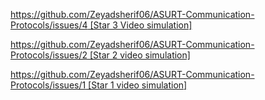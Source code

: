 [https://github.com/Zeyadsherif06/ASURT-Communication-Protocols/issues/4 [Star 3 Video simulation]
](https://private-user-images.githubusercontent.com/128320338/499889718-f7395b88-e75b-46ef-8036-1602bd109228.mp4?jwt=eyJ0eXAiOiJKV1QiLCJhbGciOiJIUzI1NiJ9.eyJpc3MiOiJnaXRodWIuY29tIiwiYXVkIjoicmF3LmdpdGh1YnVzZXJjb250ZW50LmNvbSIsImtleSI6ImtleTUiLCJleHAiOjE3NjAxMDM3OTcsIm5iZiI6MTc2MDEwMzQ5NywicGF0aCI6Ii8xMjgzMjAzMzgvNDk5ODg5NzE4LWY3Mzk1Yjg4LWU3NWItNDZlZi04MDM2LTE2MDJiZDEwOTIyOC5tcDQ_WC1BbXotQWxnb3JpdGhtPUFXUzQtSE1BQy1TSEEyNTYmWC1BbXotQ3JlZGVudGlhbD1BS0lBVkNPRFlMU0E1M1BRSzRaQSUyRjIwMjUxMDEwJTJGdXMtZWFzdC0xJTJGczMlMkZhd3M0X3JlcXVlc3QmWC1BbXotRGF0ZT0yMDI1MTAxMFQxMzM4MTdaJlgtQW16LUV4cGlyZXM9MzAwJlgtQW16LVNpZ25hdHVyZT04NzA2YWE4YWM2N2E1YmI5ODc0ZmYyNGMyZjk2NGIzNjEwZTAzODNmYjkwMDBmZGE0N2FiZTdlMTllZjZkN2U2JlgtQW16LVNpZ25lZEhlYWRlcnM9aG9zdCJ9.oDaebUeljwsJo1XkY-SoXTvJ8SV6A2QRkaKcogKvR0A)

[https://github.com/Zeyadsherif06/ASURT-Communication-Protocols/issues/2 [Star 2 video simulation] 
](https://private-user-images.githubusercontent.com/128320338/499325587-265accd4-2154-4144-870d-cb1134dfeb06.mp4?jwt=eyJ0eXAiOiJKV1QiLCJhbGciOiJIUzI1NiJ9.eyJpc3MiOiJnaXRodWIuY29tIiwiYXVkIjoicmF3LmdpdGh1YnVzZXJjb250ZW50LmNvbSIsImtleSI6ImtleTUiLCJleHAiOjE3NjAwMTA0NjEsIm5iZiI6MTc2MDAxMDE2MSwicGF0aCI6Ii8xMjgzMjAzMzgvNDk5MzI1NTg3LTI2NWFjY2Q0LTIxNTQtNDE0NC04NzBkLWNiMTEzNGRmZWIwNi5tcDQ_WC1BbXotQWxnb3JpdGhtPUFXUzQtSE1BQy1TSEEyNTYmWC1BbXotQ3JlZGVudGlhbD1BS0lBVkNPRFlMU0E1M1BRSzRaQSUyRjIwMjUxMDA5JTJGdXMtZWFzdC0xJTJGczMlMkZhd3M0X3JlcXVlc3QmWC1BbXotRGF0ZT0yMDI1MTAwOVQxMTQyNDFaJlgtQW16LUV4cGlyZXM9MzAwJlgtQW16LVNpZ25hdHVyZT0yNzg5N2Y5OTEyYzZmN2FlMjRlZGYwMmYxN2QxYmQ1MjJmZjM2NDU0ODgxZDRiZDQ1ZWUyMTY4MDI0OWNhMmNlJlgtQW16LVNpZ25lZEhlYWRlcnM9aG9zdCJ9.5idk3H8aems_e_s0KUXkNy0dghtowSV25egWezSe17g)

[https://github.com/Zeyadsherif06/ASURT-Communication-Protocols/issues/1 [Star 1 video simulation]
](https://private-user-images.githubusercontent.com/128320338/498821665-f0533ecf-b0d1-40a4-b512-c9f98e52672e.mp4?jwt=eyJ0eXAiOiJKV1QiLCJhbGciOiJIUzI1NiJ9.eyJpc3MiOiJnaXRodWIuY29tIiwiYXVkIjoicmF3LmdpdGh1YnVzZXJjb250ZW50LmNvbSIsImtleSI6ImtleTUiLCJleHAiOjE3NTk5MjEzMzcsIm5iZiI6MTc1OTkyMTAzNywicGF0aCI6Ii8xMjgzMjAzMzgvNDk4ODIxNjY1LWYwNTMzZWNmLWIwZDEtNDBhNC1iNTEyLWM5Zjk4ZTUyNjcyZS5tcDQ_WC1BbXotQWxnb3JpdGhtPUFXUzQtSE1BQy1TSEEyNTYmWC1BbXotQ3JlZGVudGlhbD1BS0lBVkNPRFlMU0E1M1BRSzRaQSUyRjIwMjUxMDA4JTJGdXMtZWFzdC0xJTJGczMlMkZhd3M0X3JlcXVlc3QmWC1BbXotRGF0ZT0yMDI1MTAwOFQxMDU3MTdaJlgtQW16LUV4cGlyZXM9MzAwJlgtQW16LVNpZ25hdHVyZT1kODBiNTI5ZDNlY2ZmZDIxZmU3Y2E0Y2JmZGE2NWZlMDliNmM5YTYxNTBlZjdiYTVkZTJhNTkzMGY5ZDU2MTg4JlgtQW16LVNpZ25lZEhlYWRlcnM9aG9zdCJ9.ke8qfUbpYDl2K-zoqYAeSpiUVdnTz1rS2nrGsmtjh6M)


